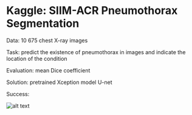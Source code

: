 # Kaggle: SIIM-ACR Pneumothorax Segmentation

Data: 10 675 chest X-ray images

Task: predict the existence of pneumothorax in images and indicate the location of the condition

Evaluation: mean Dice coefficient

Solution: pretrained Xception model U-net

Success:


![alt text](https://github.com/Anntey/pneumothorax_segmentation/blob/master/model_graph.png)
